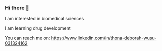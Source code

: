 ### Hi there 👋
I am interested in biomedical sciences

I am learning drug development

You can reach me on: https://www.linkedin.com/in/thona-deborah-wusu-031324162
<!--
**Thona05/Thona05** is a ✨ _special_ ✨ repository because its `README.md` (this file) appears on your GitHub profile.

Here are some ideas to get you started:

- 🔭 I’m currently working on ...
- 🌱 I’m currently learning ...
- 👯 I’m looking to collaborate on ...
- 🤔 I’m looking for help with ...
- 💬 Ask me about ...
- 📫 How to reach me: ...
- 😄 Pronouns: ...
- ⚡ Fun fact: ...
-->
